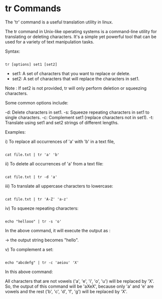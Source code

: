 # tr Commands 

The 'tr' command is a useful translation utility in linux.

The tr command in Unix-like operating systems is a command-line utility for translating or deleting characters.
It's a simple yet powerful tool that can be used for a variety of text manipulation tasks.

Syntax:

```

tr [options] set1 [set2]

```

- set1: A set of characters that you want to replace or delete.
- set2: A set of characters that will replace the characters in set1.

Note : If set2 is not provided, tr will only perform deletion or squeezing characters.

Some common options include:

-d: Delete characters in set1.
-s: Squeeze repeating characters in set1 to single characters.
-c: Complement set1 (replace characters not in set1).
-t: Translate using set1 and set2 strings of different lengths.

Examples:

i) To replace all occurrences of 'a' with 'b' in a text file,

```

cat file.txt | tr 'a' 'b'

```

ii) To delete all occurrences of 'a' from a text file:

```

cat file.txt | tr -d 'a'

```

iii) To translate all uppercase characters to lowercase:

```

cat file.txt | tr 'A-Z' 'a-z'

```

iv) To squeeze repeating characters:

```

echo "hellooo" | tr -s 'o'

```
In the above command, it will execute the output as :

-> the output string becomes "hello".


v) To complement a set:

```

echo "abcdefg" | tr -c 'aeiou' 'X'

```

In this above command:

All characters that are not vowels ('a', 'e', 'i', 'o', 'u') will be replaced by 'X'.
So, the output of this command will be 'aXeX', because only 'a' and 'e' are vowels and the rest ('b', 'c', 'd', 'f', 'g') will be replaced by 'X'.


